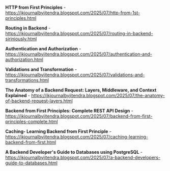 **HTTP from First Principles** - https://jkjournalbyjitendra.blogspot.com/2025/07/http-from-1st-principles.html

**Routing in Backend** - https://jkjournalbyjitendra.blogspot.com/2025/07/routing-in-backend-siriniously.html

**Authentication and Authorization** - https://jkjournalbyjitendra.blogspot.com/2025/07/authentication-and-authorization.html

**Validations and Transformation** - https://jkjournalbyjitendra.blogspot.com/2025/07/validations-and-transformations.html

**The Anatomy of a Backend Request: Layers, Middleware, and Context Explained** - https://jkjournalbyjitendra.blogspot.com/2025/07/the-anatomy-of-backend-request-layers.html

**Backend from First Principles: Complete REST API Design** - https://jkjournalbyjitendra.blogspot.com/2025/07/backend-from-first-principles-complete.html

**Caching- Learning Backend from First Principle**  -https://jkjournalbyjitendra.blogspot.com/2025/07/caching-learning-backend-from-first.html

**A Backend Developer's Guide to Databases using PostgreSQL** - https://jkjournalbyjitendra.blogspot.com/2025/07/a-backend-developers-guide-to-databases.html
